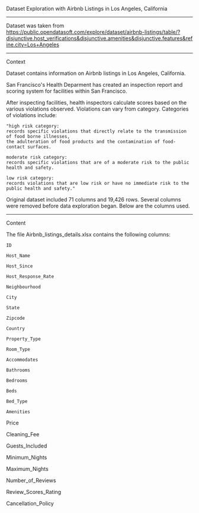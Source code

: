 Dataset Exploration with Airbnb Listings in Los Angeles, California

_________________________________________________________________________________________________________________________

Dataset was taken from
https://public.opendatasoft.com/explore/dataset/airbnb-listings/table/?disjunctive.host_verifications&disjunctive.amenities&disjunctive.features&refine.city=Los+Angeles


_________________________________________________________________________________________________________________________

Context

Dataset contains information on Airbnb listings in Los Angeles, California.


San Francisco's Health Deparment has created an inspection report and scoring system for facilities within San Francisco. 

After inspecting facilities, health inspectors calculate scores based on the various violations observed.
Violations can vary from category. Categories of violations include: 

	"high risk category:
	records specific violations that directly relate to the transmission of food borne illnesses,
	the adulteration of food products and the contamination of food-contact surfaces.
	
	moderate risk category:
	records specific violations that are of a moderate risk to the public health and safety.
	
	low risk category:
	records violations that are low risk or have no immediate risk to the public health and safety."



Original dataset included 71 columns and 19,426 rows. Several columns were removed before data exploration began. Below
are the columns used. 

_________________________________________________________________________________________________________________________

Content

The file Airbnb_listings_details.xlsx contains the following columns:

	ID
  
  	Host_Name
  
  	Host_Since
  	
  	Host_Response_Rate
  
  	Neighbourhood
  
  	City
  
  	State
  
  	Zipcode
  
  	Country
  
  	Property_Type
  
  	Room_Type
  
  	Accommodates
  
  	Bathrooms
  
  	Bedrooms
  
 	Beds
  
  	Bed_Type
  
  	Amenities
  
  Price
  
  Cleaning_Fee
  
  Guests_Included
  
  Minimum_Nights
  
  Maximum_Nights
  
  Number_of_Reviews
  
  Review_Scores_Rating
  
  Cancellation_Policy
